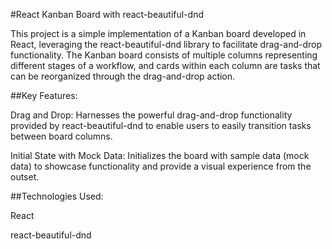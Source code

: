#React Kanban Board with react-beautiful-dnd

This project is a simple implementation of a Kanban board developed in React, leveraging the react-beautiful-dnd library to facilitate drag-and-drop functionality. The Kanban board consists of multiple columns representing different stages of a workflow, and cards within each column are tasks that can be reorganized through the drag-and-drop action.

##Key Features:

Drag and Drop: Harnesses the powerful drag-and-drop functionality provided by react-beautiful-dnd to enable users to easily transition tasks between board columns.

Initial State with Mock Data: Initializes the board with sample data (mock data) to showcase functionality and provide a visual experience from the outset.

##Technologies Used:

React

react-beautiful-dnd

